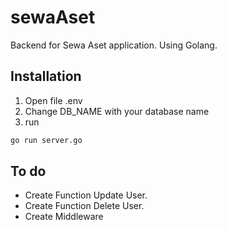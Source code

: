 # sewaAset
Backend for Sewa Aset application.
Using Golang.

## Installation
1. Open file .env
2. Change DB_NAME with your database name
3. run
```bash
go run server.go
```

## To do
- Create Function Update User.
- Create Function Delete User.
- Create Middleware
